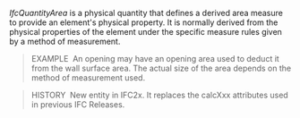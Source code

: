 ﻿_IfcQuantityArea_ is a physical quantity that defines a derived area measure to provide an element's physical property. It is normally derived from the physical properties of the element under the specific measure rules given by a method of measurement.

> EXAMPLE&nbsp; An opening may have an opening area used to deduct it from the wall surface area. The actual size of the area depends on the method of measurement used.

> HISTORY&nbsp; New entity in IFC2x. It replaces the calcXxx attributes used in previous IFC Releases.
